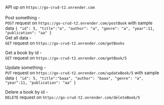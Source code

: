 API up on `https://go-crud-t2.onrender.com`<br>
<br>
Post something - <br>
`POST` request on `https://go-crud-t2.onrender.com/postBook` with sample data `{
    "id": 5,
    "title":"a",
    "author": "a",
    "genre": "a",
    "year":11,
    "publication": "aa"
}`
<br>
Get all data - <br>
`GET` request on `https://go-crud-t2.onrender.com/getBooks`<br>

Get a book by id - <br>
`GET` request on `https://go-crud-t2.onrender.com/getBook/5`<br>

Update something - <br>
`PUT` request on `https://go-crud-t2.onrender.com/updateBook/5` with sample data `{
    "id": 5,
    "title":"baaa",
    "author": "baaa",
    "genre": "a",
    "year":11,
    "publication": "aa"
}`
<br>

Delere a book by id - <br>
`DELETE` request on `https://go-crud-t2.onrender.com/deleteBook/5`<br>
